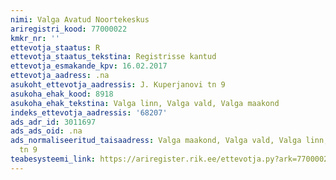 ```yaml
---
nimi: Valga Avatud Noortekeskus
ariregistri_kood: 77000022
kmkr_nr: ''
ettevotja_staatus: R
ettevotja_staatus_tekstina: Registrisse kantud
ettevotja_esmakande_kpv: 16.02.2017
ettevotja_aadress: .na
asukoht_ettevotja_aadressis: J. Kuperjanovi tn 9
asukoha_ehak_kood: 8918
asukoha_ehak_tekstina: Valga linn, Valga vald, Valga maakond
indeks_ettevotja_aadressis: '68207'
ads_adr_id: 3011697
ads_ads_oid: .na
ads_normaliseeritud_taisaadress: Valga maakond, Valga vald, Valga linn, J. Kuperjanovi
  tn 9
teabesysteemi_link: https://ariregister.rik.ee/ettevotja.py?ark=77000022&ref=rekvisiidid
---
```

